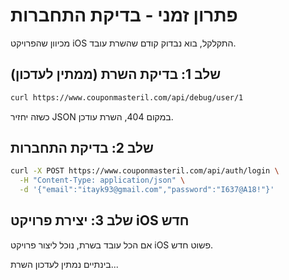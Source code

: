 # פתרון זמני - בדיקת התחברות

מכיוון שהפרויקט iOS התקלקל, בוא נבדוק קודם שהשרת עובד.

## שלב 1: בדיקת השרת (ממתין לעדכון)
```bash
curl https://www.couponmasteril.com/api/debug/user/1
```

כשזה יחזיר JSON במקום 404, השרת עודכן.

## שלב 2: בדיקת התחברות
```bash
curl -X POST https://www.couponmasteril.com/api/auth/login \
  -H "Content-Type: application/json" \
  -d '{"email":"itayk93@gmail.com","password":"I637@A18!"}'
```

## שלב 3: יצירת פרויקט iOS חדש
אם הכל עובד בשרת, נוכל ליצור פרויקט iOS פשוט חדש.

בינתיים נמתין לעדכון השרת...